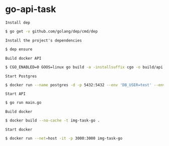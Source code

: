 # go-api-task

`Install dep`

```sh
$ go get -v github.com/golang/dep/cmd/dep
```

`Install the project's dependencies`

```sh
$ dep ensure
```

`Build docker API`

```sh
$ CGO_ENABLED=0 GOOS=linux go build -a -installsuffix cgo -o build/api
```

`Start Postgres`

```sh
$ docker run --name postgres -d -p 5432:5432 --env 'DB_USER=test' --env 'DB_PASS=test' --env 'DB_NAME=test' sameersbn/postgresql:9.6-2
```

`Start API`

```sh
$ go run main.go
```

`Build docker`

```sh
$ docker build --no-cache -t img-task-go .
```

`Start docker`

```sh
$ docker run --net=host -it -p 3000:3000 img-task-go
```
